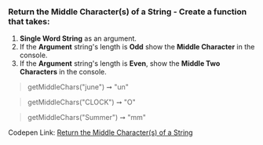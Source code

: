 ### Return the Middle Character(s) of a String - Create a function that takes: 

1. **Single Word String** as an argument. 
1. If the **Argument** string's length is **Odd** show the **Middle Character** in the console.
1. If the **Argument** string's length is **Even**, show the **Middle Two Characters** in the console.

> getMiddleChars("june") ➞ "un"

> getMiddleChars("CLOCK") ➞ "O"

> getMiddleChars("Summer") ➞ "mm"

Codepen Link: [Return the Middle Character(s) of a String](https://codepen.io/naveencoder/pen/JQpBKd?editors=0012)